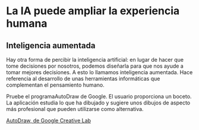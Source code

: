# La IA puede ampliar la experiencia humana

## Inteligencia aumentada
Hay otra forma de percibir la inteligencia artificial: en lugar de hacer que tome decisiones por nosotros, podemos diseñarla para que nos ayude a tomar mejores decisiones. A esto lo llamamos inteligencia aumentada. Hace referencia al desarrollo de unas herramientas informáticas que complementan el pensamiento humano.

Pruebe el programaAutoDraw de Google. El usuario proporciona un boceto. La aplicación estudia lo que ha dibujado y sugiere unos dibujos de aspecto más profesional que pueden utilizarse como alternativa.

[AutoDraw, de Google Creative Lab](https://experiments.withgoogle.com/autodraw)